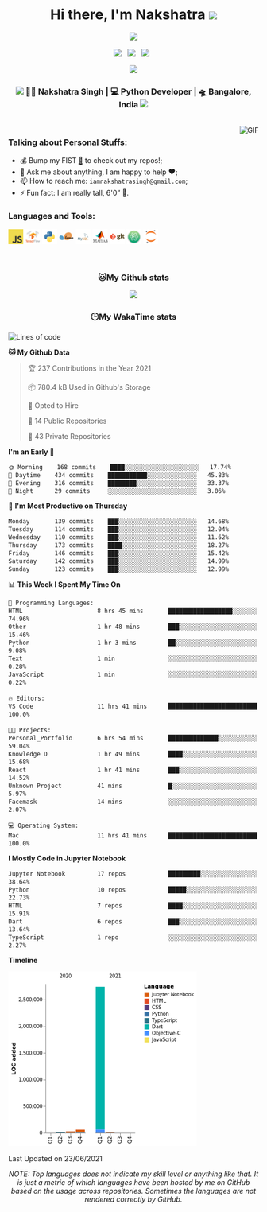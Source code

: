 <h1 align="center">
  Hi there, I'm Nakshatra <img src="https://media.giphy.com/media/hvRJCLFzcasrR4ia7z/giphy.gif" width="25px">
</h1>
<p align="center">
  <img src="https://pronoun.cyou/x/y?subject=He&object=Him&height=20"> 
</p>
<p align="center">
<a href="https://github.com/nakshatrasinghh"><img height="43" src="https://user-images.githubusercontent.com/53419293/96712562-f7606080-13bc-11eb-86dd-b91470be7b55.png?raw=true"></a>&nbsp;&nbsp;
<a href="https://www.buymeacoffee.com/nakshatrasinghh"><img height="43" src="https://user-images.githubusercontent.com/53419293/98197756-73c27a00-1f4d-11eb-82d8-cc5f7b613c93.jpg?raw=true"></a>&nbsp;&nbsp;
 <a href="https://www.kaggle.com/nakshatrasingh"><img height="43" src="https://user-images.githubusercontent.com/53419293/102369711-4522cf00-3fe2-11eb-9b19-9f8028da90d1.png?raw=true"></a>&nbsp;&nbsp;
</p>



<p align="center">
  <img src="https://komarev.com/ghpvc/?username=nakshatrasinghh&style=flat-square&label=Profile+Views&color=dc143c"> 
</p>

<h3 align="center">
  <img src="https://user-images.githubusercontent.com/53419293/101595809-05744a00-3a1a-11eb-9646-d90a3af2646b.png" width="30"> 🧔🏻 Nakshatra Singh | 💻 Python Developer | 🛸 Bangalore, India <img src="https://user-images.githubusercontent.com/53419293/101595809-05744a00-3a1a-11eb-9646-d90a3af2646b.png" width="30"></h3>
</h3>

<br />
<img align="right" height="275px" alt="GIF" src="https://user-images.githubusercontent.com/53419293/96843683-3a2d4180-146c-11eb-99bf-6914e7cd6ea1.PNG" />


### **Talking about Personal Stuffs:**
- 💰 Bump my FIST [👊](https://github.com/nakshatrasinghh?tab=repositories) to check out my repos!;
- 💬 Ask me about anything, I am happy to help ❤️;
- 📫 How to reach me: `iamnakshatrasingh@gmail.com`;
- ⚡ Fun fact: I am really tall, 6'0” 🥛.

### **Languages and Tools:**  
<code><img height="30" src="https://raw.githubusercontent.com/github/explore/80688e429a7d4ef2fca1e82350fe8e3517d3494d/topics/javascript/javascript.png"></code>
<code><img height="30" src="https://raw.githubusercontent.com/github/explore/80688e429a7d4ef2fca1e82350fe8e3517d3494d/topics/tensorflow/tensorflow.png"></code>
<code><img height="30" src="https://raw.githubusercontent.com/github/explore/80688e429a7d4ef2fca1e82350fe8e3517d3494d/topics/python/python.png"></code>
<code><img height="30" src="https://raw.githubusercontent.com/github/explore/80688e429a7d4ef2fca1e82350fe8e3517d3494d/topics/scikit-learn/scikit-learn.png"></code>
<code><img height="30" src="https://raw.githubusercontent.com/github/explore/80688e429a7d4ef2fca1e82350fe8e3517d3494d/topics/mysql/mysql.png"></code>
<code><img height="30" src="https://raw.githubusercontent.com/github/explore/80688e429a7d4ef2fca1e82350fe8e3517d3494d/topics/matlab/matlab.png"></code>
<code><img height="30" src="https://raw.githubusercontent.com/github/explore/80688e429a7d4ef2fca1e82350fe8e3517d3494d/topics/git/git.png"></code>
<code><img height="30" src="https://raw.githubusercontent.com/github/explore/80688e429a7d4ef2fca1e82350fe8e3517d3494d/topics/atom/atom.png"></code>
<code><img height="30" src="https://raw.githubusercontent.com/github/explore/80688e429a7d4ef2fca1e82350fe8e3517d3494d/topics/jupyter-notebook/jupyter-notebook.png"></code>

![]()
<h3 align="center" >
  🐱My Github stats
</h3>

<p align="center" >
<a href="https://github.com/nakshatrasinghh/github-readme-stats"> 
    <img  src="https://github-readme-stats-pvt.nakshatrasinghh.vercel.app/api?username=nakshatrasinghh&show_icons=true&theme=material-palenight&layout=compact&count_private=true"/>
  </a>
</p>

<h3 align="center" >
  🕒My WakaTime stats
</h3>

<!--START_SECTION:waka-->
![Lines of code](https://img.shields.io/badge/From%20Hello%20World%20I%27ve%20Written-2.9%20million%20lines%20of%20code-blue)

**🐱 My Github Data** 

> 🏆 237 Contributions in the Year 2021
 > 
> 📦 780.4 kB Used in Github's Storage 
 > 
> 💼 Opted to Hire
 > 
> 📜 14 Public Repositories 
 > 
> 🔑 43 Private Repositories  
 > 
**I'm an Early 🐤** 

```text
🌞 Morning    168 commits    ████░░░░░░░░░░░░░░░░░░░░░   17.74% 
🌆 Daytime    434 commits    ███████████░░░░░░░░░░░░░░   45.83% 
🌃 Evening    316 commits    ████████░░░░░░░░░░░░░░░░░   33.37% 
🌙 Night      29 commits     ░░░░░░░░░░░░░░░░░░░░░░░░░   3.06%

```
📅 **I'm Most Productive on Thursday** 

```text
Monday       139 commits    ███░░░░░░░░░░░░░░░░░░░░░░   14.68% 
Tuesday      114 commits    ███░░░░░░░░░░░░░░░░░░░░░░   12.04% 
Wednesday    110 commits    ███░░░░░░░░░░░░░░░░░░░░░░   11.62% 
Thursday     173 commits    ████░░░░░░░░░░░░░░░░░░░░░   18.27% 
Friday       146 commits    ███░░░░░░░░░░░░░░░░░░░░░░   15.42% 
Saturday     142 commits    ███░░░░░░░░░░░░░░░░░░░░░░   14.99% 
Sunday       123 commits    ███░░░░░░░░░░░░░░░░░░░░░░   12.99%

```


📊 **This Week I Spent My Time On** 

```text
💬 Programming Languages: 
HTML                     8 hrs 45 mins       ██████████████████░░░░░░░   74.96% 
Other                    1 hr 48 mins        ███░░░░░░░░░░░░░░░░░░░░░░   15.46% 
Python                   1 hr 3 mins         ██░░░░░░░░░░░░░░░░░░░░░░░   9.08% 
Text                     1 min               ░░░░░░░░░░░░░░░░░░░░░░░░░   0.28% 
JavaScript               1 min               ░░░░░░░░░░░░░░░░░░░░░░░░░   0.22%

🔥 Editors: 
VS Code                  11 hrs 41 mins      █████████████████████████   100.0%

🐱‍💻 Projects: 
Personal_Portfolio       6 hrs 54 mins       ██████████████░░░░░░░░░░░   59.04% 
Knowledge D              1 hr 49 mins        ████░░░░░░░░░░░░░░░░░░░░░   15.68% 
React                    1 hr 41 mins        ███░░░░░░░░░░░░░░░░░░░░░░   14.52% 
Unknown Project          41 mins             █░░░░░░░░░░░░░░░░░░░░░░░░   5.97% 
Facemask                 14 mins             ░░░░░░░░░░░░░░░░░░░░░░░░░   2.07%

💻 Operating System: 
Mac                      11 hrs 41 mins      █████████████████████████   100.0%

```

**I Mostly Code in Jupyter Notebook** 

```text
Jupyter Notebook         17 repos            █████████░░░░░░░░░░░░░░░░   38.64% 
Python                   10 repos            █████░░░░░░░░░░░░░░░░░░░░   22.73% 
HTML                     7 repos             ████░░░░░░░░░░░░░░░░░░░░░   15.91% 
Dart                     6 repos             ███░░░░░░░░░░░░░░░░░░░░░░   13.64% 
TypeScript               1 repo              ░░░░░░░░░░░░░░░░░░░░░░░░░   2.27%

```


**Timeline**

![Chart not found](https://raw.githubusercontent.com/nakshatrasinghh/nakshatrasinghh/master/charts/bar_graph.png) 


 Last Updated on 23/06/2021
<!--END_SECTION:waka-->

<p align="center">
  <em>NOTE: Top languages does not indicate my skill level or anything like that. It is just a metric of which languages have been hosted by me on GitHub based on the usage across repositories. Sometimes the languages are not rendered correctly by GitHub.</em>
</p>
